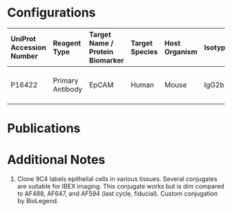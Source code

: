 # Configurations

| UniProt Accession Number   | Reagent Type     | Target Name / Protein Biomarker   | Target Species   | Host Organism   | Isotype   | Clonality   | Vendor    | Catalog Number        | Conjugate   | RRID   | Availability   | Method                 | Tissue Preservation               | Target Tissue   | Tissue State   | Detergent         | Antigen Retrieval Conditions   | Dye Inactivation Conditions   | Recommend   | Agree               | Disagree   | Contributor         | Notes       |
|:---------------------------|:-----------------|:----------------------------------|:-----------------|:----------------|:----------|:------------|:----------|:----------------------|:------------|:-------|:---------------|:-----------------------|:----------------------------------|:----------------|:---------------|:------------------|:-------------------------------|:------------------------------|:------------|:--------------------|:-----------|:--------------------|:------------|
| P16422                     | Primary Antibody | EpCAM                             | Human            | Mouse           | IgG2b     | 9C4         | BioLegend | 324202 (Unconjugated) | AF532       | NA     | Custom         | Multiplexed 2D Imaging | 1:4 Cytofix/Cytoperm Fixed Frozen | Jejunum         | NA             | 0.3% Triton-X-100 | NA                             | NA                            | Yes         | 0000-0003-4379-8967 | NA         | 0000-0003-4379-8967 | [1](#notes) |

# Publications



# Additional Notes

<a name="notes"></a>
1. Clone 9C4 labels epithelial cells in various tissues. Several conjugates are suitable for IBEX imaging. This conjugate works but is dim compared to AF488, AF647, and AF594 (last cycle, fiducial). Custom conjugation by BioLegend.
